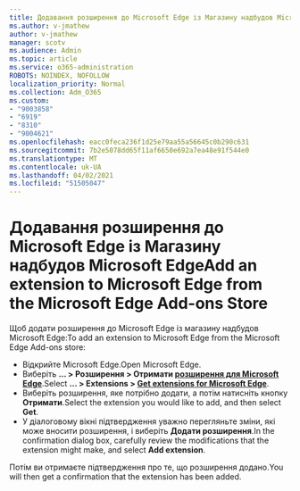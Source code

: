 ```yaml
---
title: Додавання розширення до Microsoft Edge із Магазину надбудов Microsoft Edge
ms.author: v-jmathew
author: v-jmathew
manager: scotv
ms.audience: Admin
ms.topic: article
ms.service: o365-administration
ROBOTS: NOINDEX, NOFOLLOW
localization_priority: Normal
ms.collection: Adm_O365
ms.custom:
- "9003858"
- "6919"
- "8310"
- "9004621"
ms.openlocfilehash: eacc0feca236f1d25e79aa55a56645c0b290c631
ms.sourcegitcommit: 7b2e5078dd65f11af6650e692a7ea48e91f544e0
ms.translationtype: MT
ms.contentlocale: uk-UA
ms.lasthandoff: 04/02/2021
ms.locfileid: "51505047"
---
```

# <a name="add-an-extension-to-microsoft-edge-from-the-microsoft-edge-add-ons-store"></a><span data-ttu-id="1b41f-102">Додавання розширення до Microsoft Edge із Магазину надбудов Microsoft Edge</span><span class="sxs-lookup"><span data-stu-id="1b41f-102">Add an extension to Microsoft Edge from the Microsoft Edge Add-ons Store</span></span>

<span data-ttu-id="1b41f-103">Щоб додати розширення до Microsoft Edge із магазину надбудов Microsoft Edge:</span><span class="sxs-lookup"><span data-stu-id="1b41f-103">To add an extension to Microsoft Edge from the Microsoft Edge Add-ons store:</span></span>

- <span data-ttu-id="1b41f-104">Відкрийте Microsoft Edge.</span><span class="sxs-lookup"><span data-stu-id="1b41f-104">Open Microsoft Edge.</span></span>
- <span data-ttu-id="1b41f-105">Виберіть **... > Розширення > Отримати [розширення для Microsoft Edge](https://go.microsoft.com/fwlink/?linkid=2136408)**.</span><span class="sxs-lookup"><span data-stu-id="1b41f-105">Select **... > Extensions > [Get extensions for Microsoft Edge](https://go.microsoft.com/fwlink/?linkid=2136408)**.</span></span>
- <span data-ttu-id="1b41f-106">Виберіть розширення, яке потрібно додати, а потім натисніть кнопку **Отримати**.</span><span class="sxs-lookup"><span data-stu-id="1b41f-106">Select the extension you would like to add, and then select **Get**.</span></span>
- <span data-ttu-id="1b41f-107">У діалоговому вікні підтвердження уважно перегляньте зміни, які може вносити розширення, і виберіть **Додати розширення**.</span><span class="sxs-lookup"><span data-stu-id="1b41f-107">In the confirmation dialog box, carefully review the modifications that the extension might make, and select **Add extension**.</span></span>

<span data-ttu-id="1b41f-108">Потім ви отримаєте підтвердження про те, що розширення додано.</span><span class="sxs-lookup"><span data-stu-id="1b41f-108">You will then get a confirmation that the extension has been added.</span></span>
